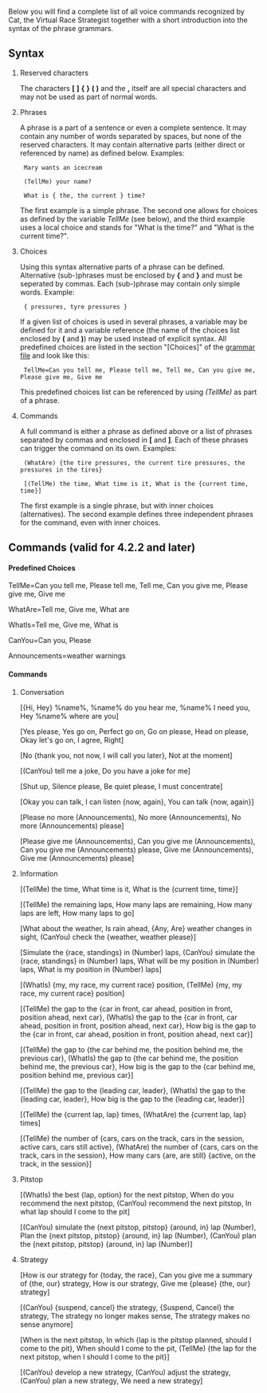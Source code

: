 Below you will find a complete list of all voice commands recognized by Cat, the Virtual Race Strategist together with a short introduction into the syntax of the phrase grammars.

## Syntax

1. Reserved characters

   The characters **[**  **]**  **{**  **}**  **(**  **)** and the  **,**  itself are all special characters and may not be used as part of normal words.
   
2. Phrases

   A phrase is a part of a sentence or even a complete sentence. It may contain any number of words separated by spaces, but none of the reserved characters. It may contain alternative parts (either direct or referenced by name) as defined below. Examples:
   
		Mary wants an icecream

		(TellMe) your name?
		
		What is { the, the current } time?
		
   The first example is a simple phrase. The second one allows for choices as defined by the variable *TellMe* (see below), and the third example uses a local choice and stands for "What is the time?" and "What is the current time?".


3. Choices

   Using this syntax alternative parts of a phrase can be defined. Alternative (sub-)phrases must be enclosed by **{** and **}** and must be seperated by commas. Each (sub-)phrase may contain only simple words. Example:
   
		{ pressures, tyre pressures }

   If a given list of choices is used in several phrases, a variable may be defined for it and a variable reference (the name of the choices list enclosed by **(** and **)**) may be used instead of explicit syntax. All predefined choices are listed in the section "[Choices]" of the [grammar file](https://github.com/SeriousOldMan/Simulator-Controller/blob/main/Sources/Assistants/Grammars/Race%20Strategist.grammars.en) and look like this:

		TellMe=Can you tell me, Please tell me, Tell me, Can you give me, Please give me, Give me

   This predefined choices list can be referenced by using *(TellMe)* as part of a phrase.

4. Commands

   A full command is either a phrase as defined above or a list of phrases separated by commas and enclosed in **[** and **]**. Each of these phrases can trigger the command on its own. Examples:

		(WhatAre) {the tire pressures, the current tire pressures, the pressures in the tires}
		
		[(TellMe) the time, What time is it, What is the {current time, time}]

   The first example is a single phrase, but with inner choices (alternatives). The second example defines three independent phrases for the command, even with inner choices.

## Commands (valid for 4.2.2 and later)

#### Predefined Choices

TellMe=Can you tell me, Please tell me, Tell me, Can you give me, Please give me, Give me

WhatAre=Tell me, Give me, What are

WhatIs=Tell me, Give me, What is

CanYou=Can you, Please

Announcements=weather warnings

#### Commands

1.  Conversation

	[{Hi, Hey} %name%, %name% do you hear me, %name% I need you, Hey %name% where are you]

	[Yes please, Yes go on, Perfect go on, Go on please, Head on please, Okay let's go on, I agree, Right]

	[No {thank you, not now, I will call you later}, Not at the moment]

	[(CanYou) tell me a joke, Do you have a joke for me]

	[Shut up, Silence please, Be quiet please, I must concentrate]

	[Okay you can talk, I can listen {now, again}, You can talk {now, again}]

	[Please no more (Announcements), No more (Announcements), No more (Announcements) please]

	[Please give me (Announcements), Can you give me (Announcements), Can you give me (Announcements) please, Give me (Announcements), Give me (Announcements) please]

2.  Information

	[(TellMe) the time, What time is it, What is the {current time, time}]

	[(TellMe) the remaining laps, How many laps are remaining, How many laps are left, How many laps to go]

	[What about the weather, Is rain ahead, {Any, Are} weather changes in sight, (CanYou) check the {weather, weather please}]

	[Simulate the {race, standings} in (Number) laps, (CanYou) simulate the {race, standings} in (Number) laps, What will be my position in (Number) laps, What is my position in (Number) laps]

	[(WhatIs) {my, my race, my current race} position, (TellMe) {my, my race, my current race} position]

	[(TellMe) the gap to the {car in front, car ahead, position in front, position ahead, next car}, (WhatIs) the gap to the {car in front, car ahead, position in front, position ahead, next car}, How big is the gap to the {car in front, car ahead, position in front, position ahead, next car}]

	[(TellMe) the gap to {the car behind me, the position behind me, the previous car}, (WhatIs) the gap to {the car behind me, the position behind me, the previous car}, How big is the gap to the {car behind me, position behind me, previous car}]

	[(TellMe) the gap to the {leading car, leader}, (WhatIs) the gap to the {leading car, leader}, How big is the gap to the {leading car, leader}]

	[(TellMe) the {current lap, lap} times, (WhatAre) the {current lap, lap} times]
	
	[(TellMe) the number of {cars, cars on the track, cars in the session, active cars, cars still active}, (WhatAre) the number of {cars, cars on the track, cars in the session}, How many cars {are, are still} {active, on the track, in the session}]

3. Pitstop

	[(WhatIs) the best {lap, option} for the next pitstop, When do you recommend the next pitstop, (CanYou) recommend the next pitstop, In what lap should I come to the pit]

	[(CanYou) simulate the {next pitstop, pitstop} {around, in} lap (Number), Plan the {next pitstop, pitstop} {around, in} lap (Number), (CanYou) plan the {next pitstop, pitstop} {around, in} lap (Number)]

4. Strategy

	[How is our strategy for {today, the race}, Can you give me a summary of {the, our} strategy, How is our strategy, Give me {please} {the, our} strategy]

	[(CanYou) {suspend, cancel} the strategy, {Suspend, Cancel} the strategy, The strategy no longer makes sense, The strategy makes no sense anymore]

	[When is the next pitstop, In which {lap is the pitstop planned, should I come to the pit}, When should I come to the pit, (TellMe) {the lap for the next pitstop, when I should I come to the pit}]
	
	[(CanYou) develop a new strategy, (CanYou) adjust the strategy, (CanYou) plan a new strategy, We need a new strategy]